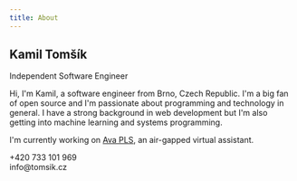 ```yaml
---
title: About
---
```


## Kamil Tomšík

Independent Software Engineer

Hi, I'm Kamil, a software engineer from Brno, Czech Republic. I'm a
big fan of open source and I'm passionate about programming and
technology in general. I have a strong background in web development
but I'm also getting into machine learning and systems programming.

I'm currently working on [Ava PLS](https://www.avapls.com), an
air-gapped virtual assistant.

<div class="contact py-2">
  <div>+420 733 101 969</div>
  <div>info@tomsik.cz</div>
</div>
